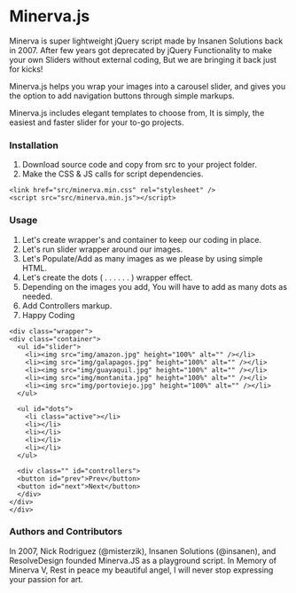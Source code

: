 # Minerva.js 

Minerva is super lightweight jQuery script made by Insanen Solutions back in 2007. After few years got deprecated by jQuery Functionality to make your own Sliders without external coding, But we are bringing it back just for kicks! 


Minerva.js helps you wrap your images into a carousel slider, and gives you the option to add navigation buttons through simple markups.

Minerva.js includes elegant templates to choose from, It is simply, the easiest and faster slider for your to-go projects.

### Installation
1. Download source code and copy from src to your project folder.
2. Make the CSS & JS calls for script dependencies.

```
<link href="src/minerva.min.css" rel="stylesheet" />
<script src="src/minerva.min.js"></script>
```

### Usage
1. Let's create wrapper's and container to keep our coding in place.
2. Let's run slider wrapper around our images. 
3. Let's Populate/Add as many images as we please by using simple HTML. 
4. Let's create the dots ( . . . . . . ) wrapper effect. 
5. Depending on the images you add, You will have to add as many dots as needed.
6. Add Controllers markup. 
6. Happy Coding 


```
<div class="wrapper">
<div class="container">
  <ul id="slider">
    <li><img src="img/amazon.jpg" height="100%" alt="" /></li>
    <li><img src="img/galapagos.jpg" height="100%" alt="" /></li>
    <li><img src="img/guayaquil.jpg" height="100%" alt="" /></li>
    <li><img src="img/montanita.jpg" height="100%" alt="" /></li>
    <li><img src="img/portoviejo.jpg" height="100%" alt="" /></li>
  </ul>

  <ul id="dots">
    <li class="active"></li>
    <li></li>
    <li></li>
    <li></li>
    <li></li>
  </ul>

  <div class="" id="controllers">
  <button id="prev">Prev</button>
  <button id="next">Next</button>
  </div>
</div>
</div>

```

### Authors and Contributors
In 2007, Nick Rodriguez (@misterzik), Insanen Solutions (@insanen), and ResolveDesign founded Minerva.JS as a playground script.
In Memory of Minerva V, Rest in peace my beautiful angel, I will never stop expressing your passion for art.
